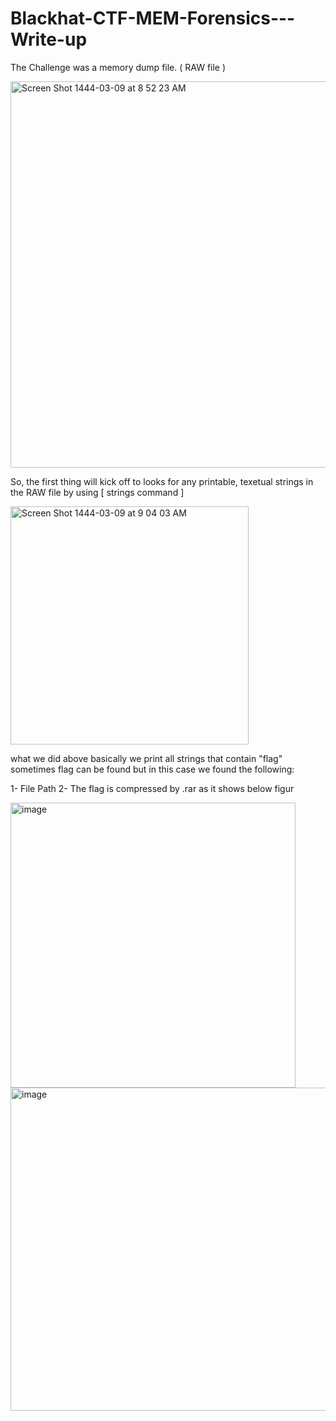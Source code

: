 # Blackhat-CTF-MEM-Forensics---Write-up

The Challenge was a memory dump file. ( RAW file )

<img width="618" alt="Screen Shot 1444-03-09 at 8 52 23 AM" src="https://user-images.githubusercontent.com/114960489/193990638-37bb40ba-c1b6-47bf-9993-6ce71c04eb23.png">



So, the first thing will kick off to looks for any printable, texetual strings in the RAW file by using [ strings command ] 

<img width="381" alt="Screen Shot 1444-03-09 at 9 04 03 AM" src="https://user-images.githubusercontent.com/114960489/193992080-060da278-e925-4064-b91f-c9265f0b2bfc.png">


what we did above basically we print all strings that contain "flag" sometimes flag can be found but in this case we found the following:

1- File Path
2- The flag is compressed by .rar as it shows below figur


<img width="456" alt="image" src="https://user-images.githubusercontent.com/114960489/193992564-67488657-8bf9-4299-b4b5-b734771a381d.png">






<img width="517" alt="image" src="https://user-images.githubusercontent.com/114960489/193988727-e38be489-d99a-4009-903d-a639ef23c266.png">
